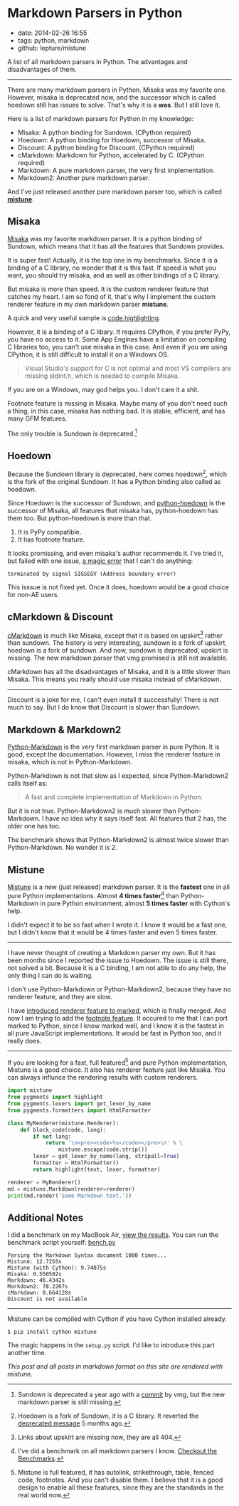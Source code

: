 # Markdown Parsers in Python

- date: 2014-02-26 16:55
- tags: python, markdown
- github: lepture/mistune

A list of all markdown parsers in Python. The advantages and
disadvantages of them.

---

There are many markdown parsers in Python. Misaka was my favorite one.
However, misaka is deprecated now, and the successor which is called
hoedown still has issues to solve. That's why it is a **was**. But I still
love it.

Here is a list of markdown parsers for Python in my knowledge:

* Misaka: A python binding for Sundown. (CPython required)
* Hoedown: A python binding for Hoedown, successor of Misaka.
* Discount: A python binding for Discount. (CPython required)
* cMarkdown: Markdown for Python, accelerated by C. (CPython required)
* Markdown: A pure markdown parser, the very first implementation.
* Markdown2: Another pure markdown parser.

And I've just released another pure markdown parser too, which is called
**[mistune](https://github.com/lepture/mistune)**.

## Misaka

[Misaka](https://github.com/FSX/misaka) was my favorite markdown parser. It
is a python binding of Sundown, which means that it has all the features
that Sundown provides.

It is super fast! Actually, it is the top one in my benchmarks. Since it is
a binding of a C library, no wonder that it is this fast. If speed is what
you want, you should try misaka, and as well as other bindings of a C library.

But misaka is more than speed. It is the custom renderer feature that catches
my heart. I am so fond of it, that's why I implement the custom renderer
feature in my own markdown parser **mistune**.

A quick and very useful sample is [code highlighting](http://misaka.61924.nl/manual/#toc_15).

However, it is a binding of a C libary. It requires CPython, if you prefer
PyPy, you have no access to it. Some App Engines have a limitation on compiling
C libraries too, you can't use misaka in this case. And even if you are
using CPython, it is still difficult to install it on a Windows OS.

> Visual Studio's support for C is not optimal and most VS compilers are
> missing stdint.h, which is needed to compile Misaka.

If you are on a Windows, may god helps you. I don't care it a shit.

Footnote feature is missing in Misaka. Maybe many of you don't need such a
thing, in this case, misaka has nothing bad. It is stable, efficient, and
has many GFM features.

The only trouble is Sundown is deprecated.[^sundown-deprecated]

[^sundown-deprecated]: Sundown is deprecated a year ago with a [commit](https://github.com/vmg/sundown/commit/37728fb2d7137ff7c37d0a474cb827a8d6d846d8) by vmg, but the new markdown parser is still missing.

## Hoedown

Because the Sundown library is deprecated, here comes hoedown[^c-hoedown],
which is the fork of the original Sundown. It has a Python binding also
called as hoedown.

Since Hoedown is the successor of Sundown, and [python-hoedown](https://github.com/hhatto/python-hoedown) is the successor of Misaka, all features
that misaka has, python-hoedown has them too. But python-hoedown is more
than that.

1. It is PyPy compatible.
2. It has footnote feature.

It looks promissing, and even misaka's author recommends it. I've tried it,
but failed with one issue, [a magic error](https://github.com/hhatto/python-hoedown/issues/5) that I can't do anything:

    terminated by signal SIGSEGV (Address boundary error)

This isssue is not fixed yet. Once it does, hoedown would be a good choice
for non-AE users.

[^c-hoedown]: Hoedown is a fork of Sundown, it is a C library. It reverted the [deprecated message](https://github.com/hoedown/hoedown/commit/aa43a77283c613662033039eddb477f2e0fd3d63) 5 months ago.

## cMarkdown & Discount

[cMarkdown](https://github.com/paulsmith/cMarkdown) is much like Misaka,
except that it is based on upskirt[^upskirt] rather than sundown. The
history is very interesting, sundown is a fork of upskirt, hoedown is a
fork of sundown. And now, sundown is deprecated, upskirt is missing. The
new markdown parser that vmg promised is still not available.

cMarkdown has all the disadvantages of Misaka, and it is a little slower
than Misaka. This means you really should use misaka instead of cMarkdown.

----

Discount is a joke for me, I can't even install it successfully! There is
not much to say. But I do know that Discount is slower than Sundown.

[^upskirt]: Links about upskirt are missing now, they are all 404.

## Markdown & Markdown2

[Python-Markdown][] is the very first markdown parser in pure Python. It is
good, except the documentation. However, I miss the renderer feature in
misaka, which is not in Python-Markdown.

[Python-Markdown]: https://github.com/waylan/Python-Markdown

Python-Markdown is not that slow as I expected, since Python-Markdown2
calls itself as:

> A fast and complete implementation of Markdown in Python.

But it is not true. Python-Markdown2 is much slower than Python-Markdown.
I have no idea why it says itself fast. All features that 2 has, the older
one has too.

The benchmark shows that Python-Markdown2 is almost twice slower than
Python-Markdown. No wonder it is 2.

## Mistune

[Mistune](https://github.com/lepture/mistune) is a new (just released)
markdown parser. It is the **fastest** one in all pure Python implementations.
Almost **4 times faster**[^bench] than Python-Markdown in pure Python
environment, almost **5 times faster** with Cython's help.

I didn't expect it to be so fast when I wrote it. I know it would be a fast
one, but I didn't know that it would be 4 times faster and even 5 times
faster.

[^bench]: I've did a benchmark on all markdown parsers I know. [Checkout the Benchmarks](https://github.com/lepture/mistune/issues/1).

----

I have never thought of creating a Markdown parser my own. But it has been
months since I reported the issue to Hoedown. The issue is still there,
not solved a bit. Because it is a C binding, I am not able to do any help,
the only thing I can do is waiting.

I don't use Python-Markdown or Python-Markdown2, because they have no renderer
feature, and they are slow.

I have [introduced renderer feature to marked][marked-renderer], which is
finally merged. And now I am trying to add the [footnote feature][#351].
It occured to me that I can port marked to Python, since I know marked well,
and I know it is the fastest in all pure JavaScript implementations. It
would be fast in Python too, and it really does.

----

If you are looking for a fast, full featured[^mistune-features] and pure
Python implementation, Mistune is a good choice. It also has renderer
feature just like Misaka. You can always influnce the rendering results
with custom renderers.

```python
import mistune
from pygments import highlight
from pygments.lexers import get_lexer_by_name
from pygments.formatters import HtmlFormatter

class MyRenderer(mistune.Renderer):
    def block_code(code, lang):
        if not lang:
            return '\n<pre><code>%s</code></pre>\n' % \
                mistune.escape(code.strip())
        lexer = get_lexer_by_name(lang, stripall=True)
        formatter = HtmlFormatter()
        return highlight(text, lexer, formatter)

renderer = MyRenderer()
md = mistune.Markdown(renderer=renderer)
print(md.render('Some Markdown text.'))
```

[^mistune-features]:
    Mistune is full featured, it has autolink, strikethrough, table,
    fenced code, footnotes. And you can't disable them. I believe that
    it is a good design to enable all these features, since they are the
    standards in the real world now.

Additional Notes
----------------

I did a benchmark on my MacBook Air, [view the results](https://github.com/lepture/mistune/issues/1).
You can run the benchmark script yourself: [bench.py](https://github.com/lepture/mistune/blob/master/tests/bench.py)

```
Parsing the Markdown Syntax document 1000 times...
Mistune: 12.7255s
Mistune (with Cython): 9.74075s
Misaka: 0.550502s
Markdown: 46.4342s
Markdown2: 78.2267s
cMarkdown: 0.664128s
Discount is not available
```

----

Mistune can be compiled with Cython if you have Cython installed already.

    $ pip install cython mistune

The magic happens in the `setup.py` script. I'd like to introduce this part
another time.

*This post and all posts in markdown format on this site are rendered with
mistune.*

[marked-renderer]: /en/2013/unpleasant-open-source
[#351]: https://github.com/chjj/marked/pull/351
